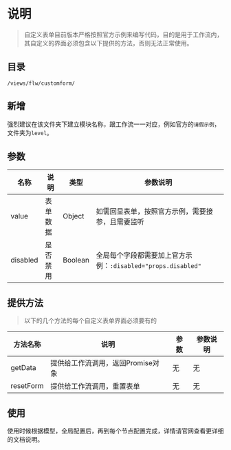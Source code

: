 
# 说明

> 自定义表单目前版本严格按照官方示例来编写代码，目的是用于工作流内，其自定义的界面必须包含以下提供的方法，否则无法正常使用。

## 目录

`/views/flw/customform/`

## 新增

强烈建议在该文件夹下建立模块名称，跟工作流一一对应，例如官方的`请假示例`，文件夹为`level`。

## 参数


| 名称       | 说明   | 类型      | 参数说明                                         |
|----------|------|---------|----------------------------------------------|
| value    | 表单数据 | Object  | 如需回显表单，按照官方示例，需要接参，且需要监听                     |
| disabled | 是否禁用 | Boolean | 全局每个字段都需要加上官方示例：`:disabled="props.disabled"` |

## 提供方法

> 以下的几个方法的每个自定义表单界面必须要有的

| 方法名称         | 说明                   | 参数   | 参数说明                           |
|--------------|----------------------|------|--------------------------------|
| getData      | 提供给工作流调用，返回Promise对象 | 无    | 无                              |
| resetForm    | 提供给工作流调用，重置表单        | 无    | 无                              |


## 使用

使用时候根据模型，全局配置后，再到每个节点配置完成，详情请官网查看更详细的文档说明。
